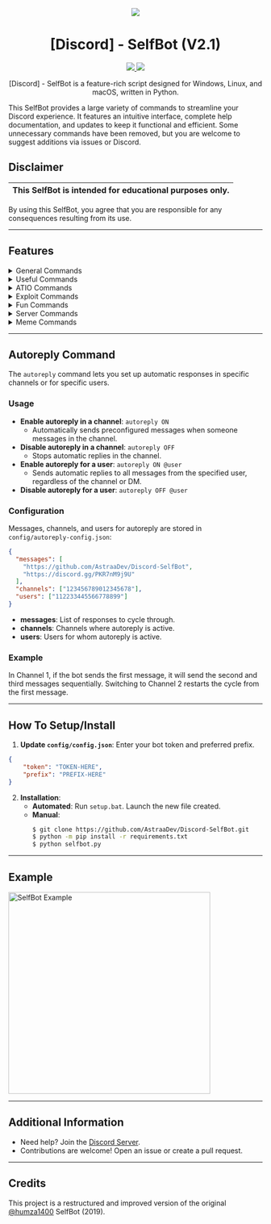 
<p align="center">
  <img src="https://3684636823-files.gitbook.io/~/files/v0/b/gitbook-x-prod.appspot.com/o/spaces%2FAAWXLgBhsxb38Q3iF3ha%2Fsocialpreview%2FJYYwVSNx9yLnXY8adfAU%2Fbanner.png?alt=media&token=264b3ce3-6643-4b55-8990-ca5cd2516dce">
</p>

<h1 align="center">[Discord] - SelfBot (V2.1)</h1>
<p align="center">
  <a href="https://github.com/AstraaDev/Discord-SelfBot/blob/main/LICENSE">
    <img src="https://img.shields.io/badge/License-MIT-important">
  </a>
  <a href="https://github.com/AstraaDev">
    <img src="https://img.shields.io/github/repo-size/AstraaDev/Discord-SelfBot.svg?label=Repo%20size&style=flat-square">
  </a>
</p>

<p align="center">
  [Discord] - SelfBot is a feature-rich script designed for Windows, Linux, and macOS, written in Python.
</p>

This SelfBot provides a large variety of commands to streamline your Discord experience. It features an intuitive interface, complete help documentation, and updates to keep it functional and efficient. Some unnecessary commands have been removed, but you are welcome to suggest additions via issues or Discord.

## Disclaimer

| This SelfBot is intended for **educational purposes** only. |
|-------------------------------------------------------------|
By using this SelfBot, you agree that you are responsible for any consequences resulting from its use.

---

## Features

<details>
  <summary>General Commands</summary>

```
- help <category>
- ping
- uptime
- autoreply <ON/OFF>
```
</details>

<details>
  <summary>Useful Commands</summary>

```
- astraa
- geoip <ip>
- pingweb <website-url>
- gentoken <user>
- quickdelete <message>
- usericon <@user>
- rolecolor <role>
```
</details>

<details>
  <summary>ATIO Commands</summary>

```
- tokeninfo <token>
- cleardm <amount>
- hypesquad <house>
- serverinfo
- nitro
- webhookremove <webhook>
```
</details>

<details>
  <summary>Exploit Commands</summary>

```
- hide <display> <hidden>
- edit <message>
```
</details>

<details>
  <summary>Fun Commands</summary>

```
- 9/11
- cum
- minesweeper <grid size>
- 1337 <message>
- dick <user>
- reverse <message>
```
</details>

<details>
  <summary>Server Commands</summary>

```
- fetchmembers
- spam <amount>
- guildicon
- guildbanner
- guildname <name>
- purge <amount>
```
</details>

<details>
  <summary>Meme Commands</summary>

```
- shrug
- lenny
- fliptable
- unflip
- empty
```
</details>

---

## Autoreply Command

The `autoreply` command lets you set up automatic responses in specific channels or for specific users.

### Usage
- **Enable autoreply in a channel**: `autoreply ON`
  - Automatically sends preconfigured messages when someone messages in the channel.
- **Disable autoreply in a channel**: `autoreply OFF`
  - Stops automatic replies in the channel.
- **Enable autoreply for a user**: `autoreply ON @user`
  - Sends automatic replies to all messages from the specified user, regardless of the channel or DM.
- **Disable autoreply for a user**: `autoreply OFF @user`

### Configuration
Messages, channels, and users for autoreply are stored in `config/autoreply-config.json`:
```json
{
  "messages": [
    "https://github.com/AstraaDev/Discord-SelfBot",
    "https://discord.gg/PKR7nM9j9U"
  ],
  "channels": ["123456789012345678"],
  "users": ["112233445566778899"]
}
```
- **messages**: List of responses to cycle through.
- **channels**: Channels where autoreply is active.
- **users**: Users for whom autoreply is active.

### Example
In Channel 1, if the bot sends the first message, it will send the second and third messages sequentially. Switching to Channel 2 restarts the cycle from the first message.

---

## How To Setup/Install

1. **Update `config/config.json`**: Enter your bot token and preferred prefix.
```json
{
    "token": "TOKEN-HERE",
    "prefix": "PREFIX-HERE"
}
```

2. **Installation**:
   - **Automated**: Run `setup.bat`. Launch the new file created.
   - **Manual**:
     ```bash
     $ git clone https://github.com/AstraaDev/Discord-SelfBot.git
     $ python -m pip install -r requirements.txt
     $ python selfbot.py
     ```

---

## Example
<img src="https://cdn.discordapp.com/attachments/1079127307656122501/1326253525541326848/image.png" alt="SelfBot Example" width="400">

---

## Additional Information
- Need help? Join the [Discord Server](https://discord.gg/PKR7nM9j9U).
- Contributions are welcome! Open an issue or create a pull request.

---

## Credits
This project is a restructured and improved version of the original [@humza1400](https://github.com/humza1400) SelfBot (2019).

